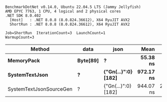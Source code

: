 ```

BenchmarkDotNet v0.14.0, Ubuntu 22.04.5 LTS (Jammy Jellyfish)
AMD EPYC 7763, 1 CPU, 4 logical and 2 physical cores
.NET SDK 8.0.402
  [Host]   : .NET 8.0.8 (8.0.824.36612), X64 RyuJIT AVX2
  ShortRun : .NET 8.0.8 (8.0.824.36612), X64 RyuJIT AVX2

Job=ShortRun  IterationCount=3  LaunchCount=1  
WarmupCount=3  

```
| Method                  | data     | json                | Mean      | Error      | StdDev    | Min       | Max       | Gen0   | Allocated |
|------------------------ |--------- |-------------------- |----------:|-----------:|----------:|----------:|----------:|-------:|----------:|
| **MemoryPack**              | **Byte[89]** | **?**                   |  **55.38 ns** |   **7.077 ns** |  **0.388 ns** |  **55.15 ns** |  **55.83 ns** | **0.0012** |     **104 B** |
| **SystemTextJson**          | **?**        | **{&quot;Gn(...)&quot;:0} [182]** | **972.17 ns** |  **91.054 ns** |  **4.991 ns** | **967.70 ns** | **977.56 ns** |      **-** |     **104 B** |
| SystemTextJsonSourceGen | ?        | {&quot;Gn(...)&quot;:0} [182] | 944.07 ns | 233.329 ns | 12.790 ns | 936.64 ns | 958.84 ns |      - |     104 B |
